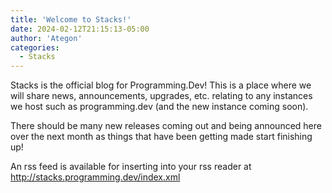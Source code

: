 ```yaml
---
title: 'Welcome to Stacks!'
date: 2024-02-12T21:15:13-05:00
author: 'Ategon'
categories:
  - Stacks
---
```

Stacks is the official blog for Programming.Dev! This is a place where we will share news, announcements, upgrades, etc. relating to any instances we host such as programming.dev (and the new instance coming soon).

There should be many new releases coming out and being announced here over the next month as things that have been getting made start finishing up!

An rss feed is available for inserting into your rss reader at http://stacks.programming.dev/index.xml
